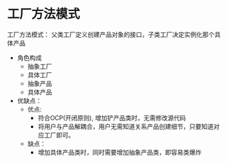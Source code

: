 # 工厂方法模式
工厂方法模式： 父类工厂定义创建产品对象的接口，子类工厂决定实例化那个具体产品
- 角色构成
  - 抽象工厂
  - 具体工厂
  - 抽象产品
  - 具体产品
- 优缺点：
  - 优点:
    - 符合OCP(开闭原则), 增加铲产品类时，无需修改源代码
    - 将用户与产品解耦合，用户无需知道关系产品创建细节，只要知道对应工厂即可。
  - 缺点：
    - 增加具体产品类时，同时需要增加抽象产品类，即容易类爆炸
